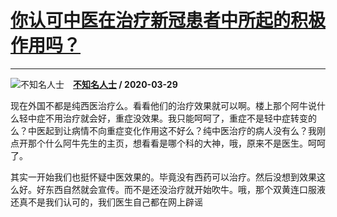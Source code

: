 # [你认可中医在治疗新冠患者中所起的积极作用吗？](https://www.zhihu.com/answer/1112378286)

---------------------------------------------------------------------

![不知名人士](https://pic2.zhimg.com/v2-7ff37709401757c973c8f1dc82ca8cc3.jpg?source=1940ef5c "不知名人士")&emsp;**[不知名人士](https://www.zhihu.com/people/ylc-74) / 2020-03-29**

现在外国不都是纯西医治疗么。看看他们的治疗效果就可以啊。楼上那个阿牛说什么轻中症不用治疗就会好，重症没效果。我只能呵呵了，重症不是轻中症转变的么？中医起到让病情不向重症变化作用这不好么？纯中医治疗的病人没有么？我刚点开那个什么阿牛先生的主页，想看看是哪个科的大神，哦，原来不是医生。呵呵了。

其实一开始我们也挺怀疑中医效果的。毕竟没有西药可以治疗。然后没想到效果这么好。好东西自然就会宣传。而不是还没治疗就开始吹牛。哦，那个双黄连口服液还真不是我们认可的，我们医生自己都在网上辟谣


